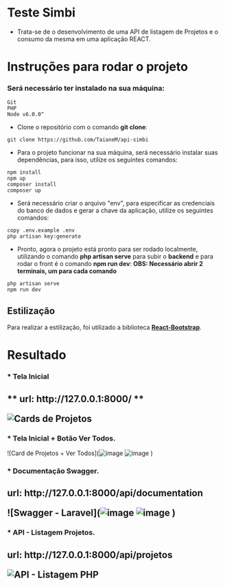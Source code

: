 # Teste Simbi

- Trata-se de o desenvolvimento de uma API de listagem de Projetos e o consumo da mesma em uma aplicação REACT.

# Instruções para rodar o projeto <a name="instrucoes"></a>

### Será necessário ter instalado na sua máquina:

```
Git
PHP
Node v6.0.0^
```

- Clone o repositório com o comando **git clone**:

```
git clone https://github.com/TaianeM/api-simbi
```

- Para o projeto funcionar na sua máquina, será necessário instalar suas dependências, para isso, utilize os seguintes comandos:

```
npm install
npm up
composer install
composer up
```

- Será necessário criar o arquivo "env", para especificar as credenciais do banco de dados e gerar a chave da aplicação, utilize os seguintes comandos:

```
copy .env.example .env 
php artisan key:generate
```

- Pronto, agora o projeto está pronto para ser rodado localmente, utilizando o comando **php artisan serve** para subir o **backend** e para rodar o front é o comando **npm run dev**:
**OBS: Necessário abrir 2 terminais, um para cada comando**

```
php artisan serve
npm run dev
```

## Estilização

Para realizar a estilização, foi utilizado a biblioteca [**React-Bootstrap**](https://react-bootstrap.netlify.app/).

# Resultado <a name="resultado"></a>

<h3>  * Tela Inicial </h3>
<h2> ** url: http://127.0.0.1:8000/ **

 ![Cards de Projetos](![image](https://github.com/TaianeM/api-simbi/assets/66003232/4bcab2e4-650c-4539-80df-636d38ea7aa9)
)
 
<h3> * Tela Inicial + Botão Ver Todos. </h3>
 
![Card de Projetos + Ver Todos](![image](https://github.com/TaianeM/api-simbi/assets/66003232/bd716dc7-9128-483d-be5e-e0b725c412e3)
![image](https://github.com/TaianeM/api-simbi/assets/66003232/1c3f8f85-f45f-4c8e-9890-20f4555a5941)
)

<h3> * Documentação Swagger. </h3>
<h2> url: http://127.0.0.1:8000/api/documentation

![Swagger - Laravel](![image](https://github.com/TaianeM/api-simbi/assets/66003232/a1ab66e3-b0ff-4dfc-a3f0-263fa7e9ff84)
![image](https://github.com/TaianeM/api-simbi/assets/66003232/48166eb6-6dd5-44e4-bc67-20c4078bcfd6)
)

<h3> * API - Listagem Projetos.
<h2> url: http://127.0.0.1:8000/api/projetos

![API - Listagem PHP](![image](https://github.com/TaianeM/api-simbi/assets/66003232/55c01bf5-d6b3-4ff2-a6c3-35beec2302c4)
)



